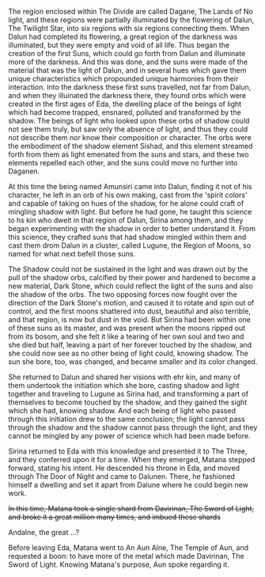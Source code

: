 The region enclosed within The Divide are called Dagane, The Lands of No light, and these regions were partially illuminated by the flowering of Dalun, The Twilight Star, into six regions with six regions connecting them. When Dalun had completed its flowering, a great region of the darkness was illuminated, but they were empty and void of all life. Thus began the creation of the first Suns, which could go forth from Dalun and illuminate more of the darkness. And this was done, and the suns were made of the material that was the light of Dalun, and in several hues which gave them unique characteristics which propounded unique harmonies from their interaction. Into the darkness these first suns travelled, not far from Dalun, and when they illuinated the darkness there, they found orbs which were created in the first ages of Eda, the dwelling place of the beings of light which had become trapped, ensnared, polluted and transformed by the shadow. The beings of light who looked upon these orbs of shadow could not see them truly, but saw only the absence of light, and thus they could not describe them nor know their composition or character. The orbs were the embodiment of the shadow element Sishad, and this element streamed forth from them as light emenated from the suns and stars, and these two elements repelled each other, and the suns could move no further into Daganen. 

At this time the being named Amunsiri came into Dalun, finding it not of his character, he left in an orb of his own making, cast from the 'spirit colors' and capable of taking on hues of the shadow, for he alone could craft of mingling shadow with light. But before he had gone, he taught this science to hs kin who dwelt in that region of Dalun, Sirina among them, and they began experimenting with the shadow in order to better understand it. From this science, they crafted suns that had shadow mingled within them and cast them drom Dalun in a cluster, called Lugune, the Region of Moons, so named for what next befell those suns. 

The Shadow could not be sustained in the light and was drawn out by the pull of the shadow orbs, calcified by their power and hardened to become a new material, Dark Stone, which could reflect the light of the suns and also the shadow of the orbs. The two opposing forces now fought over the direction of the Dark Stone's motion, and caused it to rotate and spin out of control, and the first moons shattered into dust, beautiful and also terrible, and that region, is now but dust in the void. But Sirina had been within one of these suns as its master, and was present when the moons ripped out from its bosom, and she felt it like a tearing of her own soul and two and she died but half, leaving a part of her forever touched by the shadow, and she could now see as no other being of light could, knowing shadow. The sun she bore, too, was changed, and became smaller and its color changed. 

She returned to Dalun and shared her visions with ehr kin, and many of them undertook the initiation which she bore, casting shadow and light together and traveling to Lugune as Sirina had, and transforming a part of themselves to become touched by the shadow, and they gained the sight which she had, knowing shadow. And each being of light who passed through this initiation drew to the same conclusion; the light cannot pass through the shadow and the shadow cannot pass through the light, and they cannot be mingled by any power of science which had been made before. 

Sirina returned to Eda with this knowledge and presented it to The Three, and they conferred upon it for a time. When they emerged, Matana stepped forward, stating his intent. He descended his throne in Eda, and moved through The Door of Night and came to Dalunen. There, he fashioned himself a dwelling and set it apart from Dalune where he could begin new work. 

~~In this time, Matana took a single shard from Davirinan, The Sword of Light, and broke it a great million many times, and imbued these shards~~

Andalne, the great ...?

Before leaving Eda, Matana went to An Aun Alne, The Temple of Aun, and requested a boon: to have more of the metal which made Davirinan, The Sword of Light. Knowing Matana's purpose, Aun spoke regarding it.